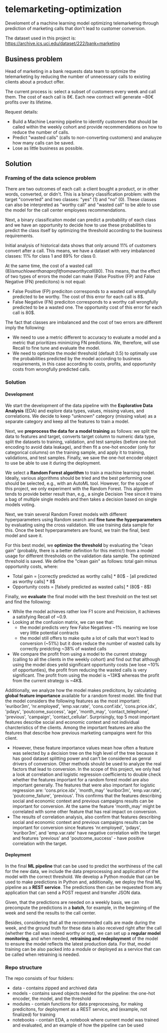 # telemarketing-optimization

Develoment of a machine learning model optimizing telemarketing through prediction of marketing calls that don't lead to customer conversion.

The dataset used in this project is: https://archive.ics.uci.edu/dataset/222/bank+marketing

## Business problem
Head of marketing in a bank requests data team to optimize the telemarketing by reducing the number of unnecessary calls to existing clients about a product offer.

The current process is: select a subset of customers every week and call them. The cost of each call is 8€. Each new contract will generate ~80€ profits over its lifetime.

Request details:
- Build a Machine Learning pipeline to identify customers that should be called within the weekly cohort and provide recommendations on how to reduce the number of calls.
- Predict "wasted calls" (calls to non-converting customers) and analuyze how many calls can be saved.
- Lose as little business as possible. 


## Solution
### Framing of the data science problem
There are two outcomes of each call: a client bought a product, or in other words, converted, or didn't. This is a binary classification problem: with the target "converted" and two classes: "yes" (1) and "no" (0). These classes can also be interpreted as "worthy call" and "wasted call" to be able to use the model for the call center employees recommendations.

Next, a binary classificaiton model can predict a probability of each class and we have an opportunity to decide how to use these probabilities to predict the class itself by optimizing the threshold according to the business requirements.

Initial analysis of historical data shows that only around 11% of customers convert after a call. This means, we have a dataset with very imbalanced classes: 11% for class 1 and 89% for class 0. 

At the same time, the cost of a wasted call (8$) is much lower than a profit from a worthy call (80$). This means, that the effect of two types of errors the model can make (False Positive (FP) and False Negative (FN) predicitons) is not equal:
- False Positive (FP) prediciton corresponds to a wasted call wrongfully predicted to be worthy. The cost of this error for each call is 8$.
- False Negative (FN) prediciton corresponds to a worthy call wrongfully predicted to be a wasted one. The opportunity cost of this error for each call is 80$.

The fact that classes are imbalanced and the cost of two errors are different imply the following:
- We need to use a metric different to accuracy to evaluate a model and a metric that prioritizes minimizing FN predictions. We, therefore, will use Recall to fine tune and evaluate the model.
- We need to optimize the model threshold (default 0.5) to optimally use the probabilities predicted by the model according to business requirements, in this case according to costs, profits, and opportunity costs from wrongfully predicted calls.

### Solution
#### Development
We start the development of the data pipeline with the **Explorative Data Analysis** (EDA) and explore data types, values, missing values, and correlations. We decide to keep "unknown" category (missing value) as a separate category and keep all the features to train a model.

Next, we **preprocess the data for a model training** as follows: we split the data to features and target, converts target column to numeric data type, split the datasets to training, validation, and test samples (before one-hot encoding to avoid data leakage), and then fit a one-hot encoder (only for categorical columns) on the training sample, and apply it to training, validations, and test samples.  Finally, we save the one-hot encoder object to use be able to use it during the deployment.

We select a **Random Forest algorithm** to train a machine learning model. Ideally, various algorithms should be tried and the best performing one should be selected, e.g., with an AutoML tool. However, for the scope of this project, we only experiment with the Random Forest. This algorithm tends to provide better result than, e.g., a single Decision Tree since it trains a bag of multiple single models and then takes a decision based on single models voting.

Next, we train several Random Forest models with different hyperparameters using Random search and **fine tune the hyperparameters** by evaluating using the cross validation. We use training data sample for this. Once the best hyperparameters are found, we train the final, best model and save it.

For this best model, we **optimize the threshold** by evaluating the "clean gain" (probably, there is a better definition for this metric!) from a model usage for different thresholds on the validation data sample. The optimized threshold is saved. We define the "clean gain" as follows: total gain minus opportunity costs, where:
- Total gain = [correctly predicted as worthy calls] * 80$ - [all predicted as worthy calls] * 8$
- Opportunity costs = [falsely predicted as wasted calls] * (80$ - 8$)

Finally, we **evaluate** the final model with the best threshold on the test set and find the following:
- While the model achieves rather low F1 score and Preicision, it achieves a satisfying Recall of ~0.9.
- Looking at the confusion matrix, we can see that:
    - the model predicts very few False Negatives ~1% meaning we lose very little potential contracts
    - the model still offers to make quite a lot of calls that won't lead to conversion (~51%) but it does reduce the number of wasted calls by correctly preidcting ~38% of wasted calls
- We compare the profit from using a model to the current strategy (calling to all the clients in the weekly cohort) and find out that although using the model does yeild significant opportunity costs (we lose ~10% of opportunties), the profit from reducing the wasted calls is very significant. The profit from using the model is ~13K$ whereas the profit from the current strategy is ~4K$.

Additionally, we analyze how the model makes predicitons, by calculating **global feature importance** available for a random forest model. We find that the model considers the following features as the most important: 'euribor3m', 'nr.employed', 'emp.var.rate', 'cons.conf.idx', 'cons.price.idx', 'pdays', 'poutcome_success', 'age', 'month_may', 'contact_telephone', 'previous', 'campaign', 'contact_cellular'. Surprisingly, top 5 most important features describe social and economic context and not individual charcteristics of the clients. Among the important features are also the features that describe how previous marketing campaigns went for this client. 
- However, these feature importance values mean how often a feature was selected by a decision tree on the high level of the tree because it has good dataset splitting power and can't be considered as genral drivers of conversion. Other methods should be used to analyze the real factors that lead to conversion. In the scope of this project, we only had a look at correlation and logistic regression coefficients to double check whether the features important for a random forest model are also important generally. The features that were also important for logistic regression are: 'cons.price.idx', 'month_may' 'euribor3m', 'emp.var.rate', 'poutcome_failure', 'previous'. This confirms that the features describing social and economic context and previous campaigns results can be important for conversion. At the same the feature 'month_may' might be correlated with some other feature that has real impact on conversion.
- The results of correlation analysis, also confirm that features describing social and economic context and previous campaigns results can be important for conversion since features 'nr.employed', 'pdays', 'euribor3m', and 'emp.var.rate' have negative correlation with the target and features 'previous' and 'poutcome_success' - have positive correlation with the target.

#### Deployment
In the final **ML pipeline** that can be used to predict the worthiness of the call for the new data, we include the data preprocessing and application of the model with the correct threshold. We develop a Python module that can be used to make predictions in Python and, additionally, we deploy the final ML pipeline as a **REST service**. The predictions then can be requested from any application that can send a POST request and transfer JSON data.

Given, that the predictions are needed on a weekly basis, we can precompute the predictions in a **batch**, for example, in the beginning of the week and send the results to the call center.

Besides, considering that all the recommended calls are made during the week, and the ground truth for these data is also received right after the call (whether the call was indeed worthy or not), we can set up a **regular model monitoring**, and when needed, **retraining and redeployment** of the model to ensure the model reflects the latest production data. For that, model training can be also packed into a module or deployed as a service that can be called when retraining is needed.

### Repo structure
The repo consists of four folders:
- data - contains zipped and archived data
- models - contains saved objects needed for the pipeline: the one-hot encoder, the model, and the threshold
- modules - contain functions for data preprocessing, for making predicitons, for deployment as a REST service, and (example, not finalized) for training
- notebooks - contain EDA, a notebook where current model was trained and evaluated, and an example of how the pipeline can be used
